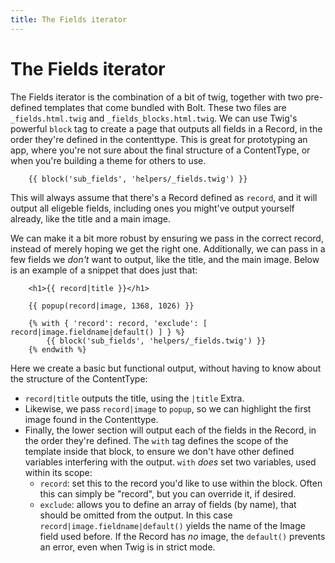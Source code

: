 ```yaml
---
title: The Fields iterator
---
```

The Fields iterator
===================

The Fields iterator is the combination of a bit of twig, together with two
pre-defined templates that come bundled with Bolt. These two files are
`_fields.html.twig` and `_fields_blocks.html.twig`. We can use Twig's powerful
`block` tag to create a page that outputs all fields in a Record, in the order
they're defined in the contenttype. This is great for prototyping an app, where
you're not sure about the final structure of a ContentType, or when you're
building a theme for others to use.

```twig
    {{ block('sub_fields', 'helpers/_fields.twig') }}
```

This will always assume that there's a Record defined as `record`, and it will
output all eligeble fields, including ones you might've output yourself
already, like the title and a main image.

We can make it a bit more robust by ensuring we pass in the correct record,
instead of merely hoping we get the right one. Additionally, we can pass in a
few fields we _don't_ want to output, like the title, and the main image. Below
is an example of a snippet that does just that:

```twig
    <h1>{{ record|title }}</h1>

    {{ popup(record|image, 1368, 1026) }}

    {% with { 'record': record, 'exclude': [ record|image.fieldname|default() ] } %}
        {{ block('sub_fields', 'helpers/_fields.twig') }}
    {% endwith %}
```

Here we create a basic but functional output, without having to know about the structure of the ContentType:

 - `record|title` outputs the title, using the `|title` Extra.
 - Likewise, we pass `record|image` to `popup`, so we can highlight the first image found in the Contenttype.
 - Finally, the lower section will output each of the fields in the Record, in the order they're defined. The `with` tag defines the scope of the template inside that block, to ensure we don't have other defined variables interfering with the output. `with` _does_ set two variables, used within its scope:
   -  `record`: set this to the record you'd like to use within the block. Often this can simply be "record", but you can override it, if desired.
   -  `exclude`: allows you to define an array of fields (by name), that should be omitted from the output. In this case `record|image.fieldname|default()` yields the name of the Image field used before. If the Record has _no_ image, the `default()` prevents an error, even when Twig is in strict mode.
